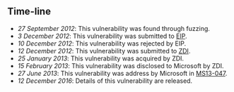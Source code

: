 Time-line
---------
* *27 September 2012*: This vulnerability was found through fuzzing.
* *3 December 2012*: This vulnerability was submitted to [EIP][].
* *10 December 2012*: This vulnerability was rejected by EIP.
* *12 December 2012*: This vulnerability was submitted to [ZDI][].
* *25 January 2013*: This vulnerability was acquired by ZDI.
* *15 February 2013*: This vulnerability was disclosed to Microsoft by ZDI.
* *27 June 2013*: This vulnerability was address by Microsoft in [MS13-047][].
* *12 December 2016*: Details of this vulnerability are released.

[EIP]: https://rsp.exodusintel.com/
[ZDI]: http://zerodayinitiative.com/
[MS13-047]: http://technet.microsoft.com/en-us/security/bulletin/ms13-047

